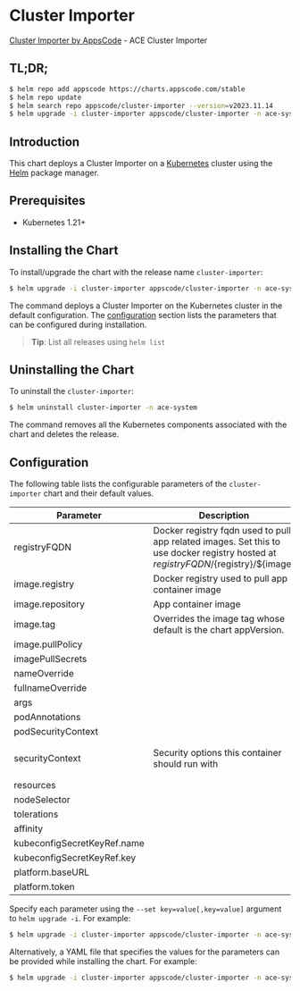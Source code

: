 # Cluster Importer

[Cluster Importer by AppsCode](https://github.com/bytebuilders) - ACE Cluster Importer

## TL;DR;

```bash
$ helm repo add appscode https://charts.appscode.com/stable
$ helm repo update
$ helm search repo appscode/cluster-importer --version=v2023.11.14
$ helm upgrade -i cluster-importer appscode/cluster-importer -n ace-system --create-namespace --version=v2023.11.14
```

## Introduction

This chart deploys a Cluster Importer on a [Kubernetes](http://kubernetes.io) cluster using the [Helm](https://helm.sh) package manager.

## Prerequisites

- Kubernetes 1.21+

## Installing the Chart

To install/upgrade the chart with the release name `cluster-importer`:

```bash
$ helm upgrade -i cluster-importer appscode/cluster-importer -n ace-system --create-namespace --version=v2023.11.14
```

The command deploys a Cluster Importer on the Kubernetes cluster in the default configuration. The [configuration](#configuration) section lists the parameters that can be configured during installation.

> **Tip**: List all releases using `helm list`

## Uninstalling the Chart

To uninstall the `cluster-importer`:

```bash
$ helm uninstall cluster-importer -n ace-system
```

The command removes all the Kubernetes components associated with the chart and deletes the release.

## Configuration

The following table lists the configurable parameters of the `cluster-importer` chart and their default values.

|          Parameter          |                                                             Description                                                              |                                                                    Default                                                                     |
|-----------------------------|--------------------------------------------------------------------------------------------------------------------------------------|------------------------------------------------------------------------------------------------------------------------------------------------|
| registryFQDN                | Docker registry fqdn used to pull app related images. Set this to use docker registry hosted at ${registryFQDN}/${registry}/${image} | <code>ghcr.io</code>                                                                                                                           |
| image.registry              | Docker registry used to pull app container image                                                                                     | <code>appscode</code>                                                                                                                          |
| image.repository            | App container image                                                                                                                  | <code>ace</code>                                                                                                                               |
| image.tag                   | Overrides the image tag whose default is the chart appVersion.                                                                       | <code>""</code>                                                                                                                                |
| image.pullPolicy            |                                                                                                                                      | <code>Always</code>                                                                                                                            |
| imagePullSecrets            |                                                                                                                                      | <code>[]</code>                                                                                                                                |
| nameOverride                |                                                                                                                                      | <code>""</code>                                                                                                                                |
| fullnameOverride            |                                                                                                                                      | <code>""</code>                                                                                                                                |
| args                        |                                                                                                                                      | <code>[]</code>                                                                                                                                |
| podAnnotations              |                                                                                                                                      | <code>{}</code>                                                                                                                                |
| podSecurityContext          |                                                                                                                                      | <code>{}</code>                                                                                                                                |
| securityContext             | Security options this container should run with                                                                                      | <code>{"allowPrivilegeEscalation":false,"capabilities":{"drop":["ALL"]},"runAsNonRoot":true,"seccompProfile":{"type":"RuntimeDefault"}}</code> |
| resources                   |                                                                                                                                      | <code>{}</code>                                                                                                                                |
| nodeSelector                |                                                                                                                                      | <code>{}</code>                                                                                                                                |
| tolerations                 |                                                                                                                                      | <code>[]</code>                                                                                                                                |
| affinity                    |                                                                                                                                      | <code>{}</code>                                                                                                                                |
| kubeconfigSecretKeyRef.name |                                                                                                                                      | <code>""</code>                                                                                                                                |
| kubeconfigSecretKeyRef.key  |                                                                                                                                      | <code>""</code>                                                                                                                                |
| platform.baseURL            |                                                                                                                                      | <code>""</code>                                                                                                                                |
| platform.token              |                                                                                                                                      | <code>""</code>                                                                                                                                |


Specify each parameter using the `--set key=value[,key=value]` argument to `helm upgrade -i`. For example:

```bash
$ helm upgrade -i cluster-importer appscode/cluster-importer -n ace-system --create-namespace --version=v2023.11.14 --set registryFQDN=ghcr.io
```

Alternatively, a YAML file that specifies the values for the parameters can be provided while
installing the chart. For example:

```bash
$ helm upgrade -i cluster-importer appscode/cluster-importer -n ace-system --create-namespace --version=v2023.11.14 --values values.yaml
```
